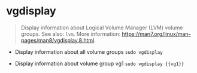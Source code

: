 # vgdisplay
> Display information about Logical Volume Manager (LVM) volume groups.
> See also: `lvm`.
> More information: <https://man7.org/linux/man-pages/man8/vgdisplay.8.html>.

- Display information about all volume groups
`sudo vgdisplay`

- Display information about volume group vg1
`sudo vgdisplay {{vg1}}`
